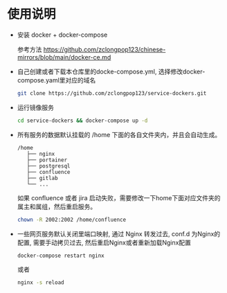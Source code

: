 使用说明
===

- 安装 docker + docker-compose
  
  参考方法 https://github.com/zclongpop123/chinese-mirrors/blob/main/docker-ce.md

- 自己创建或者下载本仓库里的docke-compose.yml, 选择修改docker-compose.yaml里对应的域名
  ```bash
  git clone https://github.com/zclongpop123/service-dockers.git
  ```

- 运行镜像服务
  ```bash
  cd service-dockers && docker-compose up -d
  ```
  
 - 所有服务的数据默认挂载的 /home 下面的各自文件夹内，并且会自动生成。
   ```
   /home
      ├── nginx
      ├── portainer
      ├── postgresql
      ├── confluence
      ├── gitlab
      └── ...
   ```
   如果 confluence 或者 jira 启动失败，需要修改一下home下面对应文件夹的属主和属组，然后重启服务。
   ```bash
   chown -R 2002:2002 /home/confluence 
   ```
 
 - 一些网页服务默认关闭里端口映射, 通过 Nginx 转发过去, conf.d 为Nginx的配置, 需要手动拷贝过去, 然后重启Nginx或者重新加载Nginx配置
   ```bash
   docker-compose restart nginx
   ```
   或者
   ```bash
   nginx -s reload
   ```
 
